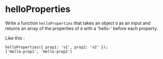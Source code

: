 # helloProperties

Write a function `helloProperties` that takes an object `O` as an input
and returns an array of the properties of `O` with a 'hello-' before each property.

Like this :

```
helloProperties({ prop1: 'v1', prop2: 'v2' });
['Hello-prop1', 'Hello-prop2']
```
